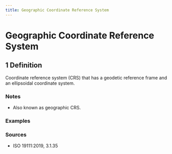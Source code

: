 ```yaml
---
title: Geographic Coordinate Reference System
---
```


# Geographic Coordinate Reference System

## 1 Definition

Coordinate reference system (CRS) that has a geodetic reference frame and an ellipsoidal coordinate system.

### Notes 

- Also known as geographic CRS.

### Examples 

### Sources
- ISO 19111:2019, 3.1.35
